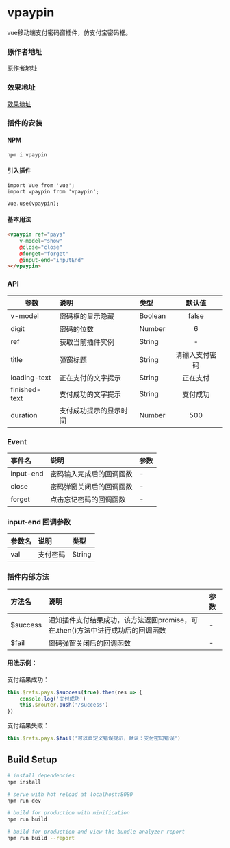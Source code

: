 # vpaypin
vue移动端支付密码窗插件，仿支付宝密码框。

### 原作者地址
[原作者地址](https://github.com/chinaBerg/vpay '原作者地址')

### 效果地址
[效果地址](https://pzuopin.github.io/vue-pay-demo/dist/index.html '效果地址')


### 插件的安装
#### NPM
```
npm i vpaypin
```
#### 引入插件
```
import Vue from 'vue';
import vpaypin from 'vpaypin';

Vue.use(vpaypin);
```

#### 基本用法
```html
<vpaypin ref="pays"
    v-model="show"
    @close="close"
    @forget="forget"
    @input-end="inputEnd"
></vpaypin>
```

### API
| 参数 | 说明 | 类型 | 默认值 |
| - | :- | :- | :-: |
| v-model | 密码框的显示隐藏 | Boolean | false |
| digit | 密码的位数| Number | 6 |
| ref | 获取当前插件实例 | String | - |
| title | 弹窗标题 | String | 请输入支付密码 |
| loading-text | 正在支付的文字提示 | String | 正在支付 |
| finished-text | 支付成功的文字提示 | String | 支付成功 |
| duration | 支付成功提示的显示时间 | Number | 500 |


### Event

| 事件名 | 说明 | 参数 |
| :- | :- | :- |
| input-end | 密码输入完成后的回调函数 | - |
| close | 密码弹窗关闭后的回调函数 | - |
| forget | 点击忘记密码的回调函数 | - |

### input-end 回调参数
| 参数名 | 说明 | 类型 |
| - | :- | :- |
| val | 支付密码 | String |

### 插件内部方法
| 方法名 | 说明 | 参数 |
| :- | :- | :- |
| $success | 通知插件支付结果成功，该方法返回promise，可在.then()方法中进行成功后的回调函数 | - |
| $fail| 密码弹窗关闭后的回调函数 | - |

#### 用法示例：
支付结果成功：
```javascript
this.$refs.pays.$success(true).then(res => {
    console.log('支付成功')
    this.$router.push('/success')
})
```
支付结果失败：
```javascript
this.$refs.pays.$fail('可以自定义错误提示，默认：支付密码错误')
```

## Build Setup

``` bash
# install dependencies
npm install

# serve with hot reload at localhost:8080
npm run dev

# build for production with minification
npm run build

# build for production and view the bundle analyzer report
npm run build --report
```
